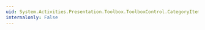 ```yaml
---
uid: System.Activities.Presentation.Toolbox.ToolboxControl.CategoryItemStyle
internalonly: False
---
```

